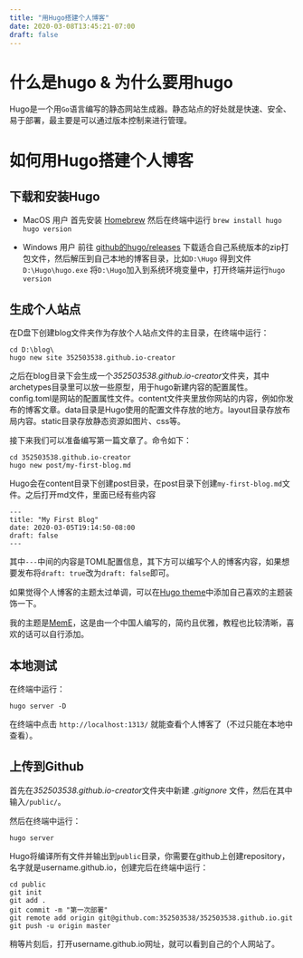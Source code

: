 ```yaml
---
title: "用Hugo搭建个人博客"
date: 2020-03-08T13:45:21-07:00
draft: false
---
```

# 什么是hugo & 为什么要用hugo
Hugo是一个用`Go`语言编写的静态网站生成器。静态站点的好处就是快速、安全、易于部署，最主要是可以通过版本控制来进行管理。

# 如何用Hugo搭建个人博客

## 下载和安装Hugo

* MacOS 用户
首先安装 [Homebrew](https://brew.sh/) 然后在终端中运行
`brew install hugo`
`hugo version`

* Windows 用户
前往 [github的hugo/releases](https://github.com/gohugoio/hugo/releases) 下载适合自己系统版本的zip打包文件，然后解压到自己本地的博客目录，比如`D:\Hugo` 得到文件`D:\Hugo\hugo.exe`
将`D:\Hugo`加入到系统环境变量中，打开终端并运行`hugo version`

## 生成个人站点
在D盘下创建blog文件夹作为存放个人站点文件的主目录，在终端中运行：
```
cd D:\blog\
hugo new site 352503538.github.io-creator
```
之后在blog目录下会生成一个*352503538.github.io-creator*文件夹，其中archetypes目录里可以放一些原型，用于hugo新建内容的配置属性。config.toml是网站的配置属性文件。content文件夹里放你网站的内容，例如你发布的博客文章。data目录是Hugo使用的配置文件存放的地方。layout目录存放布局内容。static目录存放静态资源如图片、css等。

接下来我们可以准备编写第一篇文章了。命令如下：
```
cd 352503538.github.io-creator
hugo new post/my-first-blog.md
```
Hugo会在content目录下创建post目录，在post目录下创建`my-first-blog.md`文件。之后打开md文件，里面已经有些内容

```
---
title: "My First Blog"
date: 2020-03-05T19:14:50-08:00
draft: false
---
```
其中`---`中间的内容是TOML配置信息，其下方可以编写个人的博客内容，如果想要发布将`draft: true`改为`draft: false`即可。

如果觉得个人博客的主题太过单调，可以在[Hugo theme](https://themes.gohugo.io/)中添加自己喜欢的主题装饰一下。

我的主题是[MemE](https://github.com/reuixiy/hugo-theme-meme/blob/master/README.zh-cn.md)，这是由一个中国人编写的，简约且优雅，教程也比较清晰，喜欢的话可以自行添加。

## 本地测试
在终端中运行：
```
hugo server -D
```
在终端中点击 `http://localhost:1313/` 就能查看个人博客了（不过只能在本地中查看）。

## 上传到Github
首先在*352503538.github.io-creator*文件夹中新建 *.gitignore* 文件，然后在其中输入`/public/`。

然后在终端中运行：
```
hugo server
```

Hugo将编译所有文件并输出到`public`目录，你需要在github上创建repository，名字就是username.github.io，创建完后在终端中运行：
```
cd public
git init
git add .
git commit -m "第一次部署"
git remote add origin git@github.com:352503538/352503538.github.io.git
git push -u origin master
```
稍等片刻后，打开username.github.io网址，就可以看到自己的个人网站了。


